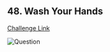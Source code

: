 ## 48. Wash Your Hands 
[Challenge Link](https://cssbattle.dev/play/48)  

![Question](../../images/48.png)  